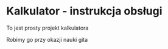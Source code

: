 # Kalkulator - instrukcja obsługi
To jest prosty projekt kalkulatora

Robimy go przy okazji nauki gita